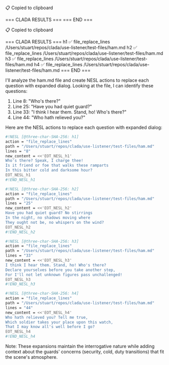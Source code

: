 📋 Copied to clipboard

=== CLADA RESULTS ===
=== END ===

📋 Copied to clipboard

=== CLADA RESULTS ===
h1 ✅ file_replace_lines /Users/stuart/repos/clada/use-listener/test-files/ham.md
h2 ✅ file_replace_lines /Users/stuart/repos/clada/use-listener/test-files/ham.md
h3 ✅ file_replace_lines /Users/stuart/repos/clada/use-listener/test-files/ham.md
h4 ✅ file_replace_lines /Users/stuart/repos/clada/use-listener/test-files/ham.md
=== END ===

I'll analyze the ham.md file and create NESL actions to replace each question with expanded dialog. Looking at the file, I can identify these questions:

1. Line 8: "Who's there?"
2. Line 25: "Have you had quiet guard?"
3. Line 33: "I think I hear them. Stand, ho! Who's there?"
4. Line 44: "Who hath relieved you?"

Here are the NESL actions to replace each question with expanded dialog:

```sh nesl
#!NESL [@three-char-SHA-256: h1]
action = "file_replace_lines"
path = "/Users/stuart/repos/clada/use-listener/test-files/ham.md"
lines = "8"
new_content = <<'EOT_NESL_h1'
Who's there? Speak, I charge thee!
Is it friend or foe that walks these ramparts
In this bitter cold and darksome hour?
EOT_NESL_h1
#!END_NESL_h1
```

```sh nesl
#!NESL [@three-char-SHA-256: h2]
action = "file_replace_lines"
path = "/Users/stuart/repos/clada/use-listener/test-files/ham.md"
lines = "25"
new_content = <<'EOT_NESL_h2'
Have you had quiet guard? No stirrings
In the night, no shadows moving where
They ought not be, no whispers on the wind?
EOT_NESL_h2
#!END_NESL_h2
```

```sh nesl
#!NESL [@three-char-SHA-256: h3]
action = "file_replace_lines"
path = "/Users/stuart/repos/clada/use-listener/test-files/ham.md"
lines = "33"
new_content = <<'EOT_NESL_h3'
I think I hear them. Stand, ho! Who's there?
Declare yourselves before you take another step,
For I'll not let unknown figures pass unchallenged!
EOT_NESL_h3
#!END_NESL_h3
```

```sh nesl
#!NESL [@three-char-SHA-256: h4]
action = "file_replace_lines"
path = "/Users/stuart/repos/clada/use-listener/test-files/ham.md"
lines = "44"
new_content = <<'EOT_NESL_h4'
Who hath relieved you? Tell me true,
Which soldier takes your place upon this watch,
That I may know all's well before I go?
EOT_NESL_h4
#!END_NESL_h4
```

Note: These expansions maintain the interrogative nature while adding context about the guards' concerns (security, cold, duty transitions) that fit the scene's atmosphere.